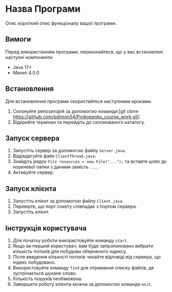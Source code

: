 # Назва Програми

Опис короткий опис функціоналу вашої програми.

## Вимоги

Перед використанням програми, переконайтеся, що у вас встановлені наступні компоненти:

- Java 17+
- Maven 4.0.0

## Встановлення

Для встановлення програми скористайтеся наступними кроками:

1. Склонуйте репозиторій за допомогою команди:[git clone https://github.com/pdimon54/Prokopenko_course_work.git]
2. Відкрийте термінал та перейдіть до склонованого каталогу.

## Запуск сервера

1. Запустіть сервер за допомогою файлу `Server.java`.
2. Відредагуйте файл `ClientThread.java`.
3. Знайдіть рядок `File resources = new File("...");` та вставте шлях до кореневої папки з даними замість `...`.
4. Активуйте сервер.

## Запуск клієнта

1. Запустіть клієнт за допомогою файлу `Client.java`.
2. Перевірте, що порт сокету співпадає з портом сервера.
3. Запустіть клієнт.

## Інструкція користувача

1. Для початку роботи використовуйте команду `start`.
2. Якщо ви перший користувач, вам буде запропоновано вибрати кількість потоків для побудови оберненого індексу.
3. Після введення кількості потоків чекайте відповіді від сервера, що індекс побудовано.
4. Використовуйте команду `find` для отримання списку файлів, де зустрічається шукане слово.
5. Кількість пошуків необмежена.
6. Завершити роботу клієнта можна за допомогою команди `exit`.
